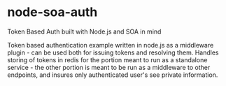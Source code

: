# node-soa-auth
Token Based Auth built with Node.js and SOA in mind

Token based authentication example written in node.js as a middleware plugin - can be used both for issuing tokens and resolving them.  Handles storing of tokens in redis for the portion meant to run as a standalone service - the other portion is meant to be run as a middleware to other endpoints, and insures only authenticated user's see private information.